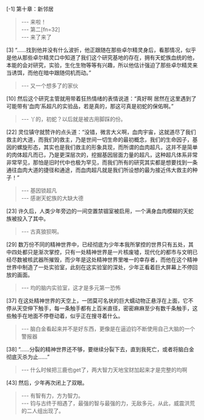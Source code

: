 
[-1] 第十章：新邻居
>--- 来啦！<br>
>--- 第二[fn=32]<br>
>--- 来了来了<br>

[3] “……找到他并没有什么波折，他正跟随在那些卓尔精灵身后，看那情况，似乎是他从那些卓尔精灵口中知道了我们这个研究基地的存在，拥有天蛇族血统的他，本能的会对研究，实验，生化生物等等有兴趣，所以他估计强迫了那些卓尔精灵来当诱饵，而他在暗中跟随伺机而动。”
>--- 又一个想多了的家伙<br>

[10] 然后这个研究主管就用带着狂热情绪的表情说道：“真好啊 居然在这里遇到了可能带有‘血肉’系超凡的实验品，若是真的，那这可真是初蛇的保佑啊。”
>--- 丫的，初蛇？以后就是被古用脚踩的份。<br>

[22] 灵位镇守就赞许的点头道：“没错，微言大义啊，血肉宇宙，这就道尽了我们救主的大道，而我们的救主，乃是世间一切生命的最初概念，我们的生命因子，基因的螺旋形态，其实也是我们救主的形象具现，而所谓的血肉超凡，这并不是简单的肉体超凡而已，乃是更深层次的，挖掘基因层面力量的超凡，这种超凡体系非常非常罕见，那怕是旧时代中也极为罕见，而我们所有的研究其实都是想要找到一条通往血肉大道的捷径和通途，而血肉超凡就是我们所设想的最为接近伟大救主的种子！”
>--- 基因锁超凡<br>
>--- 感谢天蛇族的大缺大德<br>

[23] 许久后，人类少年旁边的一间空置禁锢室被启用，一个满身血肉模糊的天蛇族被投入了其中。
>--- 古真狼狈啊。<br>

[29] 数万份不同的精神世界中，已经彻底为少年本我所掌控的世界只有五处，其中四处都只是渐次掌控，只有一处精神世界是一片核废墟，现代化的都市与文明已经尽数被核武器所摧毁，而少年是这处精神世界里唯一的幸存者，而他在这个精神世界中制造了一处实验室，此刻在这实验室的深处，少年正看着巨大屏幕上不停回放的画面。
>--- 均的脑内实验室，这才是多元第一恐怖<br>

[37] 在这处精神世界的天空上，一团莫可名状的巨大蠕动物正悬浮在上面，它不停从天空伸下触手，每一条触手都有上百米直径，密密麻麻至少有数千条触手，这些触手在地面不停卷动着，似乎正在搜寻着什么。
>--- 脑白金看起来并不是好东西，更像是在逼迫钧不断使用自己大脑的一个警报器<br>

[38] “……分裂的精神世界还不够，要继续分裂下去，直到我死亡，或者将脑白金彻底灭杀为止……”
>--- 什么时候把三鹿也get了，两大智力天地宝财加起来才是完整的均啊<br>

[43] 然后，少年再次闭上了双眼。
>--- 有智有力，方为智力。<br>
>--- 钧与古终于相遇了，最强的智与最强的力，无敌多元，从此，威震洪荒的二人组出现了。<br>
